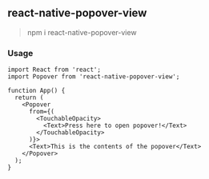 ## react-native-popover-view


> npm i react-native-popover-view

### Usage

```
import React from 'react';
import Popover from 'react-native-popover-view';

function App() {
  return (
    <Popover
      from={(
        <TouchableOpacity>
          <Text>Press here to open popover!</Text>
        </TouchableOpacity>
      )}>
      <Text>This is the contents of the popover</Text>
    </Popover>
  );
}
```